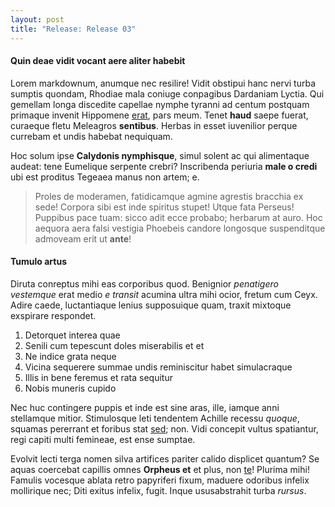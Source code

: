 ```yaml
---
layout: post
title: "Release: Release 03"
---
```


#### Quin deae vidit vocant aere aliter habebit

Lorem markdownum, anumque nec resilire! Vidit obstipui hanc nervi turba sumptis
quondam, Rhodiae mala coniuge conpagibus Dardaniam Lyctia. Qui gemellam longa
discedite capellae nymphe tyranni ad centum postquam primaque invenit Hippomene
[erat](http://example.com/), pars meum. Tenet **haud** saepe fuerat, curaeque
fletu Meleagros **sentibus**. Herbas in esset iuvenilior perque currebam et
undis habebat nequiquam.

Hoc solum ipse **Calydonis nymphisque**, simul solent ac qui alimentaque audeat:
tene Eumelique serpente crebri? Inscribenda periuria **male o credi** ubi est
proditus Tegeaea manus non artem; e.

> Proles de moderamen, fatidicamque agmine agrestis bracchia ex sede! Corpora
> sibi est inde spiritus stupet! Utque fata Perseus! Puppibus pace tuam: sicco
> adit ecce probabo; herbarum at auro. Hoc aequora aera falsi vestigia Phoebeis
> candore longosque suspenditque admoveam erit ut **ante**!

#### Tumulo artus

Diruta conreptus mihi eas corporibus quod. Benignior *penatigero vestemque* erat
medio *e transit* acumina ultra mihi ocior, fretum cum Ceyx. Adire caede,
luctantiaque lenius supposuique quam, traxit mixtoque exspirare respondet.

1. Detorquet interea quae
2. Senili cum tepescunt doles miserabilis et et
3. Ne indice grata neque
4. Vicina sequerere summae undis reminiscitur habet simulacraque
5. Illis in bene feremus et rata sequitur
6. Nobis muneris cupido

Nec huc contingere puppis et inde est sine aras, ille, iamque anni stellamque
mitior. Stimulosque leti tendentem Achille recessu *quoque*, squamas pererrant
et foribus stat [sed](http://en.wikipedia.org/wiki/Sterling_Archer); non. Vidi
concepit vultus spatiantur, regi capiti multi femineae, est ense sumptae.

Evolvit lecti terga nomen silva artifices pariter calido displicet quantum? Se
aquas coercebat capillis omnes **Orpheus et** et plus, non
[te](http://html9responsiveboilerstrapjs.com/)! Plurima mihi! Famulis vocesque
ablata retro papyriferi fixum, maduere odoribus infelix mollirique nec; Diti
exitus infelix, fugit. Inque ususabstrahit turba *rursus*.